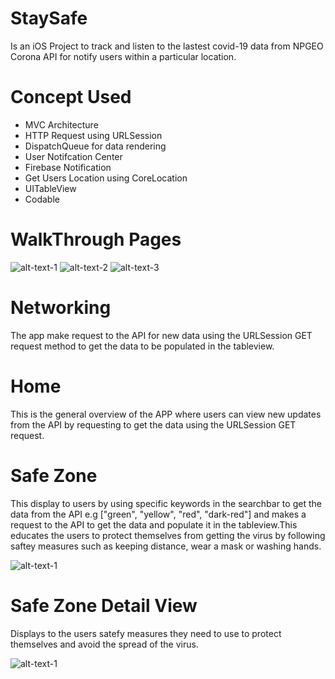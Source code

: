 # StaySafe 

Is an iOS Project to track and listen to the lastest covid-19 data from NPGEO Corona API for notify users within a particular location.

# Concept Used
- MVC Architecture
- HTTP Request using URLSession
- DispatchQueue for data rendering 
- User Notifcation Center 
- Firebase Notification
- Get Users Location using CoreLocation
- UITableView
- Codable 

# WalkThrough Pages
![alt-text-1](Documentation/page-1.png "First Page") ![alt-text-2](Documentation/page-2.png "Second Page") ![alt-text-3](Documentation/page-3.png "Third Page")

# Networking 
The app make request to the API for new data using the URLSession GET request method to get the data to be populated in the tableview.

# Home 
This is the general overview of the APP where users can view new updates from the API by requesting to get the data using the URLSession GET request.

# Safe Zone 
This display to users by using specific keywords in the searchbar to get the data from the API e.g ["green", "yellow", "red", "dark-red"] and makes a request to the API to get the data and populate it in the tableview.This educates the users to protect themselves from getting the virus by following saftey measures such as keeping distance, wear a mask or washing hands. 

![alt-text-1](image1.png "title-1")

# Safe Zone Detail View 
Displays to the users satefy measures they need to use to protect themselves and avoid the spread of the virus.

![alt-text-1](image1.png "title-1")

